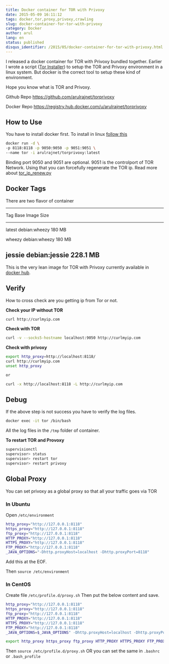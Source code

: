 ```yaml
---
title: Docker container for TOR with Privoxy
date: 2015-05-09 16:11:12
tags: docker,tor,proxy,privoxy,crawling
slug: docker-container-for-tor-with-privoxy
category: Docker
author: arul
lang: en
status: published
disqus_identifier: /2015/05/docker-container-for-tor-with-privoxy.html
---
```


I released a docker container for TOR with Privoxy bundled together.
Earlier I wrote a script ([Tor
Installer](https://github.com/arulrajnet/operationalscripts/blob/master/tools/tor_installer.py))
to setup the TOR and Privoxy environment in a linux system. But docker
is the correct tool to setup these kind of environment.

Hope you know what is TOR and Privoxy.

Github Repo <https://github.com/arulrajnet/torprivoxy>

Docker Repo <https://registry.hub.docker.com/u/arulrajnet/torprivoxy>

## How to Use

You have to install docker first. To install in linux [follow
this](https://docs.docker.com/installation/ubuntulinux/#installing-docker-on-ubuntu)

``` bash
docker run -d \
-p 8118:8118 -p 9050:9050 -p 9051:9051 \
--name tor -i arulrajnet/torprivoxy:latest
```

Binding port 9050 and 9051 are optional. 9051 is the controlport of TOR
Network. Using that you can forcefully regenerate the TOR ip. Read more
about
[tor_ip_renew.py](https://gist.github.com/arulrajnet/9df385cdb70d8a945686)

## Docker Tags

There are two flavor of container

  -----------------------------------
  Tag      Base Image      Size
  -------- --------------- ----------
  latest   debian:wheezy   180 MB

  wheezy   debian:wheezy   180 MB

  jessie   debian:jessie   228.1 MB
  -----------------------------------

This is the very lean image for TOR with Privoxy currently available in
[docker hub](https://registry.hub.docker.com/u/arulrajnet/torprivoxy).

## Verify

How to cross check are you getting ip from Tor or not.

**Check your IP without TOR**

``` bash
curl http://curlmyip.com
```

**Check with TOR**

``` bash
curl -v --socks5-hostname localhost:9050 http://curlmyip.com
```

**Check with privoxy**

``` bash
export http_proxy=http://localhost:8118/
curl http://curlmyip.com
unset http_proxy

or

curl -x http://localhost:8118 -L http://curlmyip.com
```

## Debug

If the above step is not success you have to verify the log files.

``` bash
docker exec -it tor /bin/bash
```

All the log files in the `/tmp` folder of container.

**To restart TOR and Provoxy**

``` bash
supervisionctl
supervisor> status
supervisor> restart tor
supervisor> restart privoxy
```

## Global Proxy

You can set privoxy as a global proxy so that all your traffic goes via
TOR

### In Ubuntu

Open `/etc/environment`

``` bash
http_proxy="http://127.0.0.1:8118"
https_proxy="http://127.0.0.1:8118"
ftp_proxy="http://127.0.0.1:8118"
HTTP_PROXY="http://127.0.0.1:8118"
HTTPS_PROXY="http://127.0.0.1:8118"
FTP_PROXY="http://127.0.0.1:8118"
_JAVA_OPTIONS="-Dhttp.proxyHost=localhost -Dhttp.proxyPort=8118"
```

Add this at the EOF.

Then `source /etc/environment`

### In CentOS

Create file `/etc/profile.d/proxy.sh` Then put the below content and
save.

``` bash
http_proxy="http://127.0.0.1:8118"
https_proxy="http://127.0.0.1:8118"
ftp_proxy="http://127.0.0.1:8118"
HTTP_PROXY="http://127.0.0.1:8118"
HTTPS_PROXY="http://127.0.0.1:8118"
FTP_PROXY="http://127.0.0.1:8118"
_JAVA_OPTIONS=$_JAVA_OPTIONS" -Dhttp.proxyHost=localhost -Dhttp.proxyPort=8118"

export http_proxy https_proxy ftp_proxy HTTP_PROXY HTTPS_PROXY FTP_PROXY _JAVA_OPTIONS
```

Then `source /etc/profile.d/proxy.sh` OR you can set the same in
`.bashrc` or `.bash_profile`
